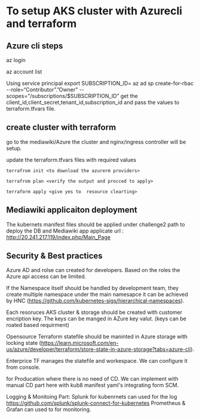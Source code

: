 # To setup AKS cluster with Azurecli and terraform

## Azure cli steps 
az login

az account list

Using service principal
export SUBSCRIPTION_ID=<your azure subscription id>
az ad sp create-for-rbac --role=“Contributor”.”Owner" --scopes="/subscriptions/$SUBSCRIPTION_ID”
get the 
    client_id,client_secret,tenant_id,subscription_id and pass the values to terraform.tfvars file.

## create cluster with terraform 
   go to the mediawiki/Azure the cluster and nginx/ingress controller will be setup.
    
   update the terraform.tfvars files with required values
   
    terrafrom init <to download the azurerm providers>
   
    terrafrom plan <verify the output and procced to apply>
   
    terraform apply <give yes to  resource clearting>

## Mediawiki applicaiton deployment 
  
   The kubernets manifest files should be applied under challenge2 path to deploy the DB and Mediawiki app
   applicate url : http://20.241.217.119/index.php/Main_Page
   
## Security & Best practices 
   Azure AD and rolse can created for developers. Based on the roles the Azure api access can be limited. 
   
   If the Namespace itself should be handled by development team, they create multiple namespace under the main namesapce it can be achieved by HNC (https://github.com/kubernetes-sigs/hierarchical-namespaces). 
   
   Each resoruces AKS cluster & storage should be created with customer encription key. The keys can be manged in AZure key valut. (keys can be roated based requirment) 
   
   Opensource Terraform statefile should be maninted in Azure storage with locking state (https://learn.microsoft.com/en-us/azure/developer/terraform/store-state-in-azure-storage?tabs=azure-cli).
   
   Enterprice TF manages the statefile and workespace. We can configure it from console. 
   
   for Producation where there is no need of CD. We can implement with manual CD part here with kub8 manifest yaml's integrating form SCM. 
   
   Logging & Monitoing Part: 
            Splunk for kubenrnets can used for the log https://github.com/splunk/splunk-connect-for-kubernetes 
            Prometheus & Grafan can used to for monitoring. 
            
   
   

       
   
            
